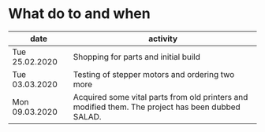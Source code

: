 # What do to and when

| date | activity |
| ---- | -------- |
| Tue 25.02.2020  | Shopping for parts and initial build |
| Tue 03.03.2020  | Testing of stepper motors and ordering two more |
| Mon 09.03.2020  | Acquired some vital parts from old printers and modified them. The project has been dubbed SALAD. |
